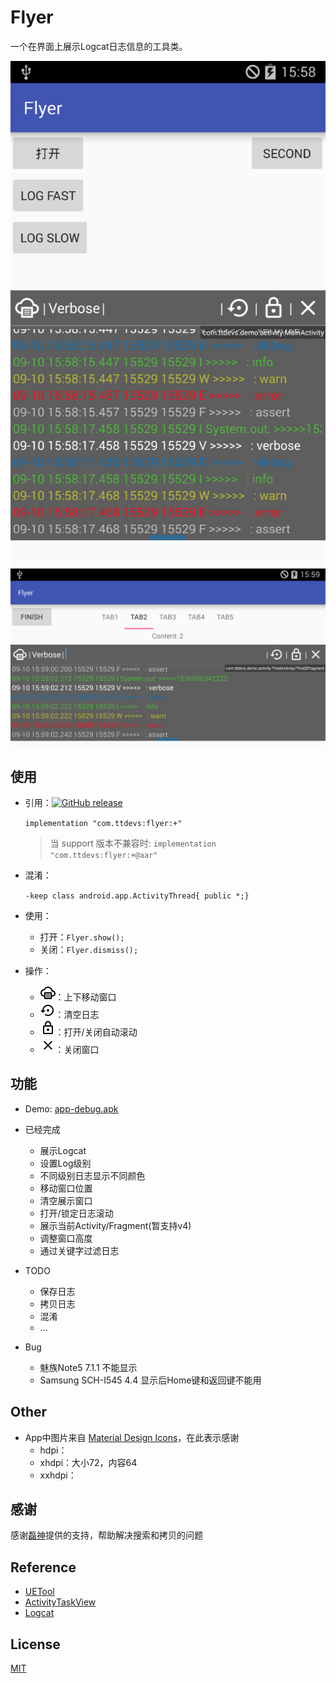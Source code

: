 # Flyer

一个在界面上展示Logcat日志信息的工具类。

![Flyer1](docs/flyer1.png)
![Flyer2](docs/flyer2.png)

## 使用

- 引用：[![GitHub release](https://img.shields.io/github/release/ttdevs/FLyer.svg?style=flat-square)](https://github.com/ttdevs/Flyer/releases)

    `implementation "com.ttdevs:flyer:+"` 
    
    > 当 support 版本不兼容时: `implementation "com.ttdevs:flyer:+@aar"`

- 混淆：

    `-keep class android.app.ActivityThread{ public *;}`
    
- 使用：

    - 打开：`Flyer.show();`
    - 关闭：`Flyer.dismiss();`

- 操作：

    - ![Icon](docs/ic_icon.png)：上下移动窗口
    - ![Restore](docs/ic_restore.png)：清空日志
    - ![Lock](docs/ic_lock.png)：打开/关闭自动滚动
    - ![Icon](docs/ic_close.png)：关闭窗口

## 功能

- Demo: [app-debug.apk](docs/app-debug.apk)
- 已经完成
    - 展示Logcat
    - 设置Log级别
    - 不同级别日志显示不同颜色
    - 移动窗口位置
    - 清空展示窗口
    - 打开/锁定日志滚动
    - 展示当前Activity/Fragment(暂支持v4)
    - 调整窗口高度
    - 通过关键字过滤日志
    
- TODO
    - 保存日志
    - 拷贝日志
    - 混淆
    - ...

- Bug
    - 魅族Note5 7.1.1 不能显示
    - Samsung SCH-I545 4.4 显示后Home键和返回键不能用

## Other

 - App中图片来自 [Material Design Icons](https://materialdesignicons.com/)，在此表示感谢
    - hdpi：
    - xhdpi：大小72，内容64
    - xxhdpi：
    
## 感谢

感谢[磊神](https://github.com/lchen1991)提供的支持，帮助解决搜索和拷贝的问题

## Reference

- [UETool](https://github.com/eleme/UETool)
- [ActivityTaskView](https://github.com/rome753/ActivityTaskView)
- [Logcat](https://developer.android.com/studio/command-line/logcat)

## License

[MIT](LICENSE)
